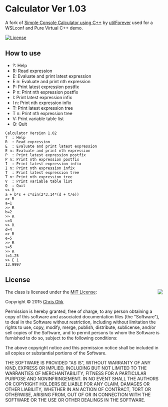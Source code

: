 # Calculator Ver 1.03

A fork of [Simple Console Calculator using C++](https://github.com/utilForever/CubbyCalc) by [utilForever](https://github.com/utilForever) used for a WSLconf and Pure Virtual C++ demo.

[![License](https://img.shields.io/badge/Licence-MIT-blue.svg)](https://github.com/utilForever/CubbyCalc/blob/master/LICENSE)

## How to use

- ?: Help
- R: Read expression
- E: Evaluate and print latest expression
- E n: Evaluate and print nth expression
- P: Print latest expression postfix
- P n: Print nth expression postfix
- I: Print latest expression infix
- I n: Print nth expression infix
- T: Print latest expression tree
- T n: Print nth expression tree
- V: Print variable table list
- Q: Quit 

```
Calculator Version 1.02
?  : Help
R  : Read expression
E  : Evaluate and print latest expression
E n: Evaluate and print nth expression
P  : Print latest expression postfix
P n: Print nth expression postfix
I  : Print latest expression infix
I n: Print nth expression infix
T  : Print latest expression tree
T n: Print nth expression tree
V  : Print variable table list
Q  : Quit
>> R
a + b*s + c*sin(2*3.14*(d + t/e))
>> R
a=1
>> R
b=2
>> R
c=3
>> R
d=4
>> R
e=5
>> R
s=5
>> R
t=1.25
>> E 1
13.9997
```

## License

<img align="right" src="http://opensource.org/trademarks/opensource/OSI-Approved-License-100x137.png">

The class is licensed under the [MIT License](http://opensource.org/licenses/MIT):

Copyright &copy; 2015 [Chris Ohk](http://www.github.com/utiLForever)

Permission is hereby granted, free of charge, to any person obtaining a copy of this software and associated documentation files (the "Software"), to deal in the Software without restriction, including without limitation the rights to use, copy, modify, merge, publish, distribute, sublicense, and/or sell copies of the Software, and to permit persons to whom the Software is furnished to do so, subject to the following conditions:

The above copyright notice and this permission notice shall be included in all copies or substantial portions of the Software.

THE SOFTWARE IS PROVIDED "AS IS", WITHOUT WARRANTY OF ANY KIND, EXPRESS OR IMPLIED, INCLUDING BUT NOT LIMITED TO THE WARRANTIES OF MERCHANTABILITY, FITNESS FOR A PARTICULAR PURPOSE AND NONINFRINGEMENT. IN NO EVENT SHALL THE AUTHORS OR COPYRIGHT HOLDERS BE LIABLE FOR ANY CLAIM, DAMAGES OR OTHER LIABILITY, WHETHER IN AN ACTION OF CONTRACT, TORT OR OTHERWISE, ARISING FROM, OUT OF OR IN CONNECTION WITH THE SOFTWARE OR THE USE OR OTHER DEALINGS IN THE SOFTWARE.
